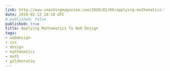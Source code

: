 ```yaml
---
link: http://www.smashingmagazine.com/2010/02/09/applying-mathematics-to-web-design/
date: 2010-02-12 18:10 UTC
# published: false
published: true
title: Applying Mathematics To Web Design
tags:
- webdesign
- css
- design
- mathematics
- math
- goldenratio
---
```



